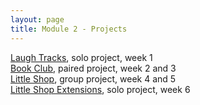 ```yaml
---
layout: page
title: Module 2 - Projects
---
```


[Laugh Tracks](https://github.com/turingschool-projects/laugh_tracks), solo project, week 1  
[Book Club](https://github.com/turingschool-projects/BookClub), paired project, week 2 and 3  
[Little Shop](https://github.com/turingschool-projects/little_shop_v2), group project, week 4 and 5  
[Little Shop Extensions](https://github.com/turingschool-projects/little_shop_v2/blob/master/solo-project-extensions.md), solo project, week 6
